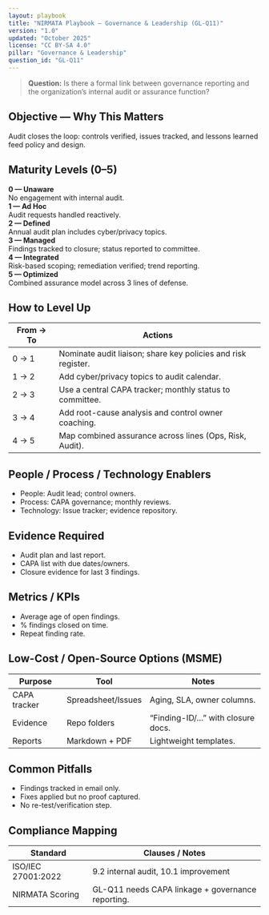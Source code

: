 ```yaml
---
layout: playbook
title: "NIRMATA Playbook — Governance & Leadership (GL-Q11)"
version: "1.0"
updated: "October 2025"
license: "CC BY-SA 4.0"
pillar: "Governance & Leadership"
question_id: "GL-Q11"
---
```


> **Question:** Is there a formal link between governance reporting and the organization’s internal audit or assurance function?

## Objective — Why This Matters
Audit closes the loop: controls verified, issues tracked, and lessons learned feed policy and design.

## Maturity Levels (0–5)
<div class="levels-grid">
  <div class="level level-0"><strong>0 — Unaware</strong><br>No engagement with internal audit.</div>
  <div class="level level-1"><strong>1 — Ad Hoc</strong><br>Audit requests handled reactively.</div>
  <div class="level level-2"><strong>2 — Defined</strong><br>Annual audit plan includes cyber/privacy topics.</div>
  <div class="level level-3"><strong>3 — Managed</strong><br>Findings tracked to closure; status reported to committee.</div>
  <div class="level level-4"><strong>4 — Integrated</strong><br>Risk-based scoping; remediation verified; trend reporting. </div>
  <div class="level level-5"><strong>5 — Optimized</strong><br>Combined assurance model across 3 lines of defense. </div>
</div>

## How to Level Up

| From → To | Actions |
|---|---|
|0 → 1 | Nominate audit liaison; share key policies and risk register. |
|1 → 2 | Add cyber/privacy topics to audit calendar. |
|2 → 3 | Use a central CAPA tracker; monthly status to committee. |
|3 → 4 | Add root-cause analysis and control owner coaching. |
|4 → 5 | Map combined assurance across lines (Ops, Risk, Audit). |

## People / Process / Technology Enablers
- People: Audit lead; control owners.
- Process: CAPA governance; monthly reviews.
- Technology: Issue tracker; evidence repository.

## Evidence Required
- Audit plan and last report.
- CAPA list with due dates/owners.
- Closure evidence for last 3 findings.

## Metrics / KPIs
- Average age of open findings.
- % findings closed on time.
- Repeat finding rate.

## Low-Cost / Open-Source Options (MSME)

| Purpose | Tool | Notes |
|---|---|---|
|CAPA tracker | Spreadsheet/Issues | Aging, SLA, owner columns. |
|Evidence | Repo folders | “Finding-ID/…” with closure docs. |
|Reports | Markdown + PDF | Lightweight templates. |

## Common Pitfalls
- Findings tracked in email only.
- Fixes applied but no proof captured.
- No re-test/verification step.

## Compliance Mapping

| Standard | Clauses / Notes |
|---|---|
|ISO/IEC 27001:2022 | 9.2 internal audit, 10.1 improvement |
|NIRMATA Scoring | GL-Q11 needs CAPA linkage + governance reporting.

